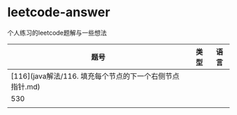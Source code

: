 # leetcode-answer
 个人练习的leetcode题解与一些想法



| 题号                                                     | 类型 | 语言 |
| -------------------------------------------------------- | ---- | ---- |
| [116](java解法/116. 填充每个节点的下一个右侧节点指针.md) |      |      |
| 530                                                      |      |      |
|                                                          |      |      |

